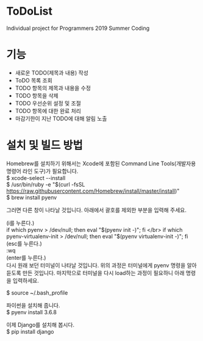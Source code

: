 # ToDoList

Individual project for Programmers 2019 Summer Coding


# 기능
- 새로운 TODO(제목과 내용) 작성
- ToDO 목록 조회
- TODO 항목의 제목과 내용을 수정
- TODO 항목을 삭제
- TODO 우선순위 설정 및 조절
- TODO 항목에 대한 완료 처리
- 마감기한이 지난 TODO에 대해 알림 노출


# 설치 및 빌드 방법

Homebrew를 설치하기 위해서는 Xcode에 포함된 Command Line Tools(개발자용 명령어 라인 도구)가 필요합니다.
</br> $ xcode-select --install 
</br> $ /usr/bin/ruby -e "$(curl -fsSL https://raw.githubusercontent.com/Homebrew/install/master/install)"
</br> $ brew install pyenv

그러면 다른 창이 나타날 것입니다. 아래에서 괄호를 제외한 부분을 입력해 주세요.

(i를 누른다.)
</br> if which pyenv > /dev/null; then eval "$(pyenv init -)"; fi
</br> if which pyenv-virtualenv-init > /dev/null; then eval "$(pyenv virtualenv-init -)"; fi
</br> (esc를 누른다.)
</br> :wq
</br> (enter를 누른다.)
</br> 다시 원래 보던 터미널이 나타날 것입니다. 위의 과정은 터미널에게 pyenv 명령을 알아듣도록 만든 것입니다. 마지막으로 터미널을 다시 load하는 과정이 필요하니 아래 명령을 입력하세요.

$ source ~/.bash_profile

 파이썬을 설치해 줍니다.
</br> $ pyenv install 3.6.8

이제 Django를 설치해 봅시다.
</br>$ pip install django
